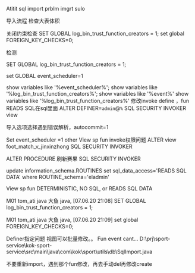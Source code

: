 Atitit sql import prblm imgrt sulo

导入流程
检查大表体积

关闭约束检查
SET GLOBAL log_bin_trust_function_creators = 1;
set global FOREIGN_KEY_CHECKS=0;

检测

SET GLOBAL log_bin_trust_function_creators = 1;

set GLOBAL event_scheduler=1

show variables like '%event_scheduler%';
show variables like '%log_bin_trust_function_creators%';
show variables like '%event%'
show variables like '%log_bin_trust_function_creators%'
修改invoke define  ，fun READS SQL在sql里面
ALTER DEFINER=`admin`@`%` SQL SECURITY INVOKER view

导入选项选择遇到错误解析，autocommit=1

Set event_scheduler =1
other
View sp fun invoke权限问题
ALTER view foot_match_v_jinxinzhong SQL SECURITY INVOKER

ALTER PROCEDURE 刷新赛果 SQL SECURITY INVOKER

update  information_schema.ROUTINES set sql_data_access='READS SQL DATA' where ROUTINE_schema='eladmin'

View sp fun DETERMINISTIC, NO SQL, or READS SQL DATA

M01 tom_ati java 大鱼 java, [07.06.20 21:08]
SET GLOBAL log_bin_trust_function_creators = 1;

M01 tom_ati java 大鱼 java, [07.06.20 21:09]
set global FOREIGN_KEY_CHECKS=0;

Definer指定问题
视图可以批量修改。。
Fun event cant...
D:\prj\sport-service\kok-sport-service\src\main\java\com\kok\sport\utils\db\SqlImport.java

不要重新import，遇到那个fun修改，再去手动del再修改create
